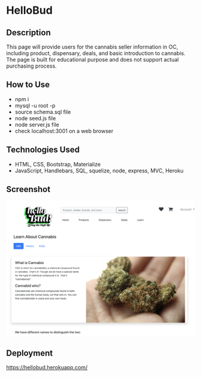 # HelloBud

## Description
This page will provide users for the cannabis seller information in OC, including product, dispensary, deals, and basic introduction to cannabis.
The page is built for educational purpose and does not support actual purchasing process.

## How to Use
* npm i
* mysql -u root -p
* source schema.sql file
* node seed.js file
* node server.js file
* check localhost:3001 on a web browser

## Technologies Used
* HTML, CSS, Bootstrap, Materialize
* JavaScript, Handlebars, SQL, squelize, node, express, MVC, Heroku

## Screenshot
<img src="public/images/screenshot.png">

## Deployment
https://hellobud.herokuapp.com/

